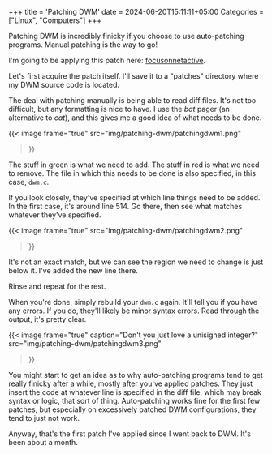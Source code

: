 +++
title = 'Patching DWM'
date = 2024-06-20T15:11:11+05:00
Categories = ["Linux", "Computers"]
+++

Patching DWM is incredibly finicky if you choose to use auto-patching programs. Manual patching is the way to go!

I'm going to be applying this patch here: [focusonnetactive](https://dwm.suckless.org/patches/focusonnetactive/).

Let's first acquire the patch itself. I'll save it to a "patches" directory where my DWM source code is located.

The deal with patching manually is being able to read diff files. It's not too difficult, but any formatting is nice to have. I use the *bat* pager (an alternative to *cat*), and this gives me a good idea of what needs to be done.

{{< image 
  frame="true"
  src="img/patching-dwm/patchingdwm1.png"
>}}

The stuff in green is what we need to add. The stuff in red is what we need to remove. The file in which this needs to be done is also specified, in this case, `dwm.c`.

If you look closely, they've specified at which line things need to be added. In the first case, it's around line 514. Go there, then see what matches whatever they've specified.

{{< image 
  frame="true"
  src="img/patching-dwm/patchingdwm2.png"
>}}

It's not an exact match, but we can see the region we need to change is just below it. I've added the new line there.

Rinse and repeat for the rest.

When you're done, simply rebuild your `dwm.c` again. It'll tell you if you have any errors. If you do, they'll likely be minor syntax errors. Read through the output, it's pretty clear.

{{< image 
  frame="true"
  caption="Don't you just love a unisigned integer?"
  src="img/patching-dwm/patchingdwm3.png"
>}}

You might start to get an idea as to why auto-patching programs tend to get really finicky after a while, mostly after you've applied patches. They just insert the code at whatever line is specified in the diff file, which may break syntax or logic, that sort of thing. Auto-patching works fine for the first few patches, but especially on excessively patched DWM configurations, they tend to just not work.

Anyway, that's the first patch I've applied since I went back to DWM. It's been about a month.
